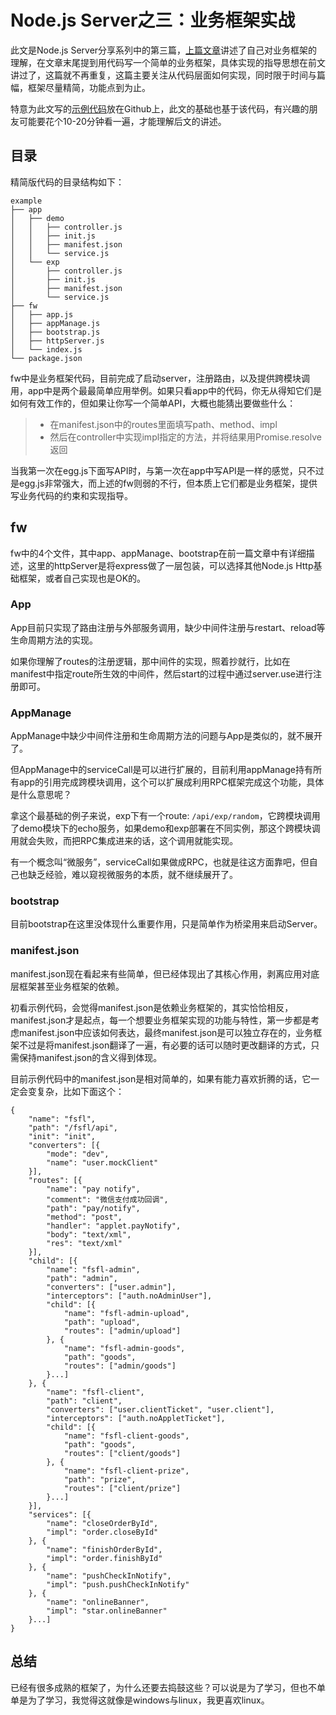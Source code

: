 # Node.js Server之三：业务框架实战

此文是Node.js Server分享系列中的第三篇，[上篇文章](https://amsimple.com/blog/article/58.html)讲述了自己对业务框架的理解，在文章末尾提到用代码写一个简单的业务框架，具体实现的指导思想在前文讲过了，这篇就不再重复，这篇主要关注从代码层面如何实现，同时限于时间与篇幅，框架尽量精简，功能点到为止。

特意为此文写的[示例代码](https://github.com/Shasharoman/fw-example)放在Github上，此文的基础也基于该代码，有兴趣的朋友可能要花个10-20分钟看一遍，才能理解后文的讲述。

## 目录

精简版代码的目录结构如下：

```
example
├── app
│   ├── demo
│   │   ├── controller.js
│   │   ├── init.js
│   │   ├── manifest.json
│   │   └── service.js
│   └── exp
│       ├── controller.js
│       ├── init.js
│       ├── manifest.json
│       └── service.js
├── fw
│   ├── app.js
│   ├── appManage.js
│   ├── bootstrap.js
│   ├── httpServer.js
│   └── index.js
└── package.json
```

fw中是业务框架代码，目前完成了启动server，注册路由，以及提供跨模块调用，app中是两个最最简单应用举例。如果只看app中的代码，你无从得知它们是如何有效工作的，但如果让你写一个简单API，大概也能猜出要做些什么：

> - 在manifest.json中的routes里面填写path、method、impl
> - 然后在controller中实现impl指定的方法，并将结果用Promise.resolve返回

当我第一次在egg.js下面写API时，与第一次在app中写API是一样的感觉，只不过是egg.js非常强大，而上述的fw则弱的不行，但本质上它们都是业务框架，提供写业务代码的约束和实现指导。

## fw

fw中的4个文件，其中app、appManage、bootstrap在前一篇文章中有详细描述，这里的httpServer是将express做了一层包装，可以选择其他Node.js Http基础框架，或者自己实现也是OK的。

### App

App目前只实现了路由注册与外部服务调用，缺少中间件注册与restart、reload等生命周期方法的实现。

如果你理解了routes的注册逻辑，那中间件的实现，照着抄就行，比如在manifest中指定route所生效的中间件，然后start的过程中通过server.use进行注册即可。

### AppManage

AppManage中缺少中间件注册和生命周期方法的问题与App是类似的，就不展开了。

但AppManage中的serviceCall是可以进行扩展的，目前利用appManage持有所有app的引用完成跨模块调用，这个可以扩展成利用RPC框架完成这个功能，具体是什么意思呢？

拿这个最基础的例子来说，exp下有一个route: `/api/exp/random`，它跨模块调用了demo模块下的echo服务，如果demo和exp部署在不同实例，那这个跨模块调用就会失败，而把RPC集成进来的话，这个调用就能实现。

有一个概念叫“微服务”，serviceCall如果做成RPC，也就是往这方面靠吧，但自己也缺乏经验，难以窥视微服务的本质，就不继续展开了。

### bootstrap

目前bootstrap在这里没体现什么重要作用，只是简单作为桥梁用来启动Server。

### manifest.json

manifest.json现在看起来有些简单，但已经体现出了其核心作用，剥离应用对底层框架甚至业务框架的依赖。

初看示例代码，会觉得manifest.json是依赖业务框架的，其实恰恰相反，manifest.json才是起点，每一个想要业务框架实现的功能与特性，第一步都是考虑manifest.json中应该如何表达，最终manifest.json是可以独立存在的，业务框架不过是将manifest.json翻译了一遍，有必要的话可以随时更改翻译的方式，只需保持manifest.json的含义得到体现。

目前示例代码中的manifest.json是相对简单的，如果有能力喜欢折腾的话，它一定会变复杂，比如下面这个：

```
{
    "name": "fsfl",
    "path": "/fsfl/api",
    "init": "init",
    "converters": [{
        "mode": "dev",
        "name": "user.mockClient"
    }],
    "routes": [{
        "name": "pay notify",
        "comment": "微信支付成功回调",
        "path": "pay/notify",
        "method": "post",
        "handler": "applet.payNotify",
        "body": "text/xml",
        "res": "text/xml"
    }],
    "child": [{
        "name": "fsfl-admin",
        "path": "admin",
        "converters": ["user.admin"],
        "interceptors": ["auth.noAdminUser"],
        "child": [{
            "name": "fsfl-admin-upload",
            "path": "upload",
            "routes": ["admin/upload"]
        }, {
            "name": "fsfl-admin-goods",
            "path": "goods",
            "routes": ["admin/goods"]
        }...]
    }, {
        "name": "fsfl-client",
        "path": "client",
        "converters": ["user.clientTicket", "user.client"],
        "interceptors": ["auth.noAppletTicket"],
        "child": [{
            "name": "fsfl-client-goods",
            "path": "goods",
            "routes": ["client/goods"]
        }, {
            "name": "fsfl-client-prize",
            "path": "prize",
            "routes": ["client/prize"]
        }...]
    }],
    "services": [{
        "name": "closeOrderById",
        "impl": "order.closeById"
    }, {
        "name": "finishOrderById",
        "impl": "order.finishById"
    }, {
        "name": "pushCheckInNotify",
        "impl": "push.pushCheckInNotify"
    }, {
        "name": "onlineBanner",
        "impl": "star.onlineBanner"
    }...]
}
```

## 总结

已经有很多成熟的框架了，为什么还要去捣鼓这些？可以说是为了学习，但也不单单是为了学习，我觉得这就像是windows与linux，我更喜欢linux。